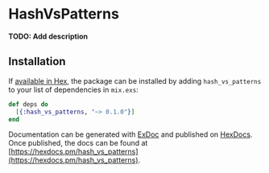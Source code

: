 # HashVsPatterns

**TODO: Add description**

## Installation

If [available in Hex](https://hex.pm/docs/publish), the package can be installed
by adding `hash_vs_patterns` to your list of dependencies in `mix.exs`:

```elixir
def deps do
  [{:hash_vs_patterns, "~> 0.1.0"}]
end
```

Documentation can be generated with [ExDoc](https://github.com/elixir-lang/ex_doc)
and published on [HexDocs](https://hexdocs.pm). Once published, the docs can
be found at [https://hexdocs.pm/hash_vs_patterns](https://hexdocs.pm/hash_vs_patterns).

